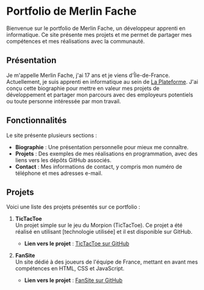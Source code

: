 # Portfolio de Merlin Fache

Bienvenue sur le portfolio de Merlin Fache, un développeur apprenti en informatique. Ce site présente mes projets et me permet de partager mes compétences et mes réalisations avec la communauté.

## Présentation

Je m'appelle Merlin Fache, j'ai 17 ans et je viens d'Île-de-France. Actuellement, je suis apprenti en informatique au sein de [La Plateforme](https://www.laplateforme.io). J'ai conçu cette biographie pour mettre en valeur mes projets de développement et partager mon parcours avec des employeurs potentiels ou toute personne intéressée par mon travail.

## Fonctionnalités

Le site présente plusieurs sections :

- **Biographie** : Une présentation personnelle pour mieux me connaître.
- **Projets** : Des exemples de mes réalisations en programmation, avec des liens vers les dépôts GitHub associés.
- **Contact** : Mes informations de contact, y compris mon numéro de téléphone et mes adresses e-mail.

## Projets

Voici une liste des projets présentés sur ce portfolio :

1. **TicTacToe**  
   Un projet simple sur le jeu du Morpion (TicTacToe). Ce projet a été réalisé en utilisant [technologie utilisée] et il est disponible sur GitHub.
   - **Lien vers le projet** : [TicTacToe sur GitHub](https://github.com/vandevelde-michael/TicTacToe/commit/3531522361b31e77743dc45ad518d7a79603aa6f)

2. **FanSite**  
   Un site dédié à des joueurs de l'équipe de France, mettant en avant mes compétences en HTML, CSS et JavaScript.
   - **Lien vers le projet** : [FanSite sur GitHub](https://github.com/MerlinFache/Projet-FanSite)


